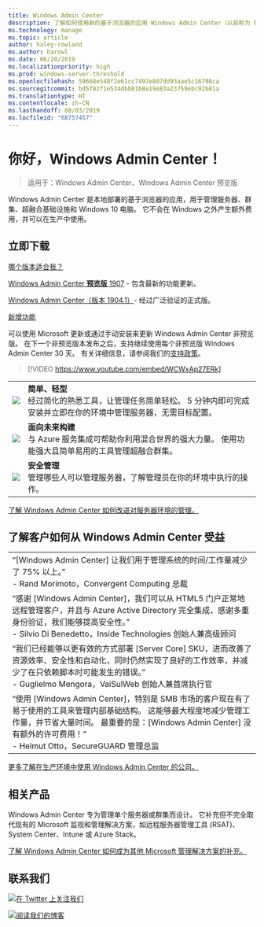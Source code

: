 ```yaml
---
title: Windows Admin Center
description: 了解如何使用新的基于浏览器的应用 Windows Admin Center（以前称为 Project Honolulu）管理 Windows 和 Windows Server
ms.technology: manage
ms.topic: article
author: haley-rowland
ms.author: harowl
ms.date: 06/20/2019
ms.localizationpriority: high
ms.prod: windows-server-threshold
ms.openlocfilehash: 59668e548f2e61cc7497e807dd93aae5c16798ca
ms.sourcegitcommit: bd5f82f1e534dbb01b8e19e83a23759ebc92b81a
ms.translationtype: HT
ms.contentlocale: zh-CN
ms.lasthandoff: 08/03/2019
ms.locfileid: "68757457"
---
```

# <a name="hello-windows-admin-center"></a>你好，Windows Admin Center！

>适用于：Windows Admin Center、Windows Admin Center 预览版

Windows Admin Center 是本地部署的基于浏览器的应用，用于管理服务器、群集、超融合基础设施和 Windows 10 电脑。 它不会在 Windows 之外产生额外费用，并可以在生产中使用。

## <a name="download-now"></a>立即下载

[哪个版本适合我？](faq.md#what-is-windows-admin-center-preview-which-version-is-right-for-me)

[Windows Admin Center **预览版** 1907](https://www.microsoft.com/en-us/software-download/windowsinsiderpreviewserver) - 包含最新的功能更新。

[Windows Admin Center（版本 1904.1）](https://aka.ms/WACDownload)- 经过广泛验证的正式版。

[新增功能](../overview.md#release-history)

可以使用 Microsoft 更新或通过手动安装来更新 Windows Admin Center 非预览版。 在下一个非预览版本发布之后，支持继续使用每个非预览版 Windows Admin Center 30 天。 有关详细信息，请参阅我们的[支持政策](../support/index.md)。

>[!VIDEO https://www.youtube.com/embed/WCWxAp27ERk]

|     |     |
| --- | --- |
| ![](../media/simple-icon.png)| **简单、轻型** <br/> 经过简化的熟悉工具，让管理任务简单轻松。 5 分钟内即可完成安装并立即在你的环境中管理服务器，无需目标配置。 |
| ![](../media/future-icon.png)| **面向未来构建** <br/> 与 Azure 服务集成可帮助你利用混合世界的强大力量。 使用功能强大且简单易用的工具管理超融合群集。 |
| ![](../media/secure-icon.png)| **安全管理** <br/> 管理哪些人可以管理服务器，了解管理员在你的环境中执行的操作。 |

[了解 Windows Admin Center 如何改进对服务器环境的管理。](../overview.md)

## <a name="see-how-customers-are-benefitting-from-windows-admin-center"></a>了解客户如何从 Windows Admin Center 受益

|     |
| --- |
| “[Windows Admin Center] 让我们用于管理系统的时间/工作量减少了 75% 以上。”<br> \- Rand Morimoto，Convergent Computing 总裁  |
| “感谢 [Windows Admin Center]，我们可以从 HTML5 门户正常地远程管理客户，并且与 Azure Active Directory 完全集成，感谢多重身份验证，我们能够提高安全性。”<br/> \- Silvio Di Benedetto，Inside Technologies 创始人兼高级顾问  |
| “我们已经能够以更有效的方式部署 [Server Core] SKU，进而改善了资源效率、安全性和自动化，同时仍然实现了良好的工作效率，并减少了在只依赖脚本时可能发生的错误。” <br/> \- Guglielmo Mengora，VaiSulWeb 创始人兼首席执行官  |
| “使用 [Windows Admin Center]，特别是 SMB 市场的客户现在有了易于使用的工具来管理内部基础结构。 这能够最大程度地减少管理工作量，并节省大量时间。 最重要的是：[Windows Admin Center] 没有额外的许可费用！” <br/> \- Helmut Otto，SecureGUARD 管理总监  |

[更多了解在生产环境中使用 Windows Admin Center 的公司。](case-studies.md)

## <a name="related-products"></a>相关产品

Windows Admin Center 专为管理单个服务器或群集而设计。 它补充但不完全取代现有的 Microsoft 监视和管理解决方案，如远程服务器管理工具 (RSAT)、System Center、Intune 或 Azure Stack。

[了解 Windows Admin Center 如何成为其他 Microsoft 管理解决方案的补充。](related-management.md)

## <a name="connect-with-us"></a>联系我们

![](//img-prod-cms-rt-microsoft-com.akamaized.net/cms/api/am/imageFileData/REOolR)[在 Twitter 上关注我们](https://twitter.com/servermgmt)

![](//img-prod-cms-rt-microsoft-com.akamaized.net/cms/api/am/imageFileData/REOtyw)[阅读我们的博客](https://blogs.technet.microsoft.com/servermanagement/)